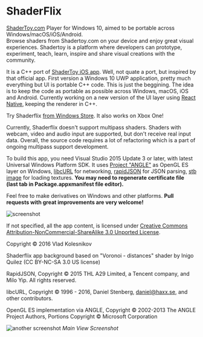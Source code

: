 # ShaderFlix
[ShaderToy.com](https://shadertoy.com) Player for Windows 10, aimed to be portable across Windows/macOS/iOS/Android.  
Browse shaders from Shadertoy.com on your device and enjoy great visual experiences. Shadertoy is a platform where developers can prototype, experiment, teach, learn, inspire and share visual creations with the community. 

It is a C++ port of [ShaderToy iOS app](https://github.com/beautypi/shadertoy-iOS-v2). Well, not quate a port, but inspired by that official app. First version a Windows 10 UWP application, pretty much everything but UI is portable C++ code. This is just the beggining. The idea is to keep the code as portable as possible across Windows, macOS, iOS and Android. Currently working on a new version of the UI layer using [React Native](https://facebook.github.io/react-native/), keeping the renderer in C++.

Try Shaderflix [from Windows Store](https://www.microsoft.com/store/apps/9NBLGGH520JS).
It also works on Xbox One! 

Currently, Shaderflix doesn't support multipass shaders. Shaders with webcam, video and audio input are supported, but don't receive real input data. Overall, the source code requires a lot of refactoring which is a part of ongoing multipass support development. 

To build this app, you need Visual Studio 2015 Update 3 or later, with latest Universal Windows Platform SDK. 
It uses [Project "ANGLE"](https://github.com/Microsoft/angle) as OpenGL ES layer on Windows, [libcURL](https://curl.haxx.se/libcurl/) for networking, [rapidJSON](http://rapidjson.org/) for JSON parsing, [stb image](https://github.com/nothings/stb) for loading textures. **You may need to regenerate certificate file (last tab in Package.appxmanifest file editor).** 

Feel free to make derivatives on Windows and other platforms. **Pull requests with great improvements are very welcome!** 

![screenshot](https://cloud.githubusercontent.com/assets/4735184/18217925/5b469394-7114-11e6-8461-067c715facc8.png)

If not specified, all the app content, is licensed under [Creative Commons Attribution-NonCommercial-ShareAlike 3.0 Unported License](https://creativecommons.org/licenses/by-nc-sa/3.0/deed.en_US). 

Copyright © 2016 Vlad Kolesnikov

Shaderflix app background based on "Voronoi - distances" shader by Inigo Quilez (CC BY-NC-SA 3.0 US license)

RapidJSON, Copyright © 2015 THL A29 Limited, a Tencent company, and Milo Yip.  All rights reserved.

libcURL, Copyright © 1996 - 2016, Daniel Stenberg, daniel@haxx.se, and other contributors. 

OpenGL ES implementation via ANGLE, Copyright © 2002-2013 The ANGLE Project Authors, Portions Copyright © Microsoft Corporation

![another screenshot](https://cloud.githubusercontent.com/assets/4735184/18217935/74e140ec-7114-11e6-9cb4-afc4c0ccaf9a.png)
*Main View Screenshot*
